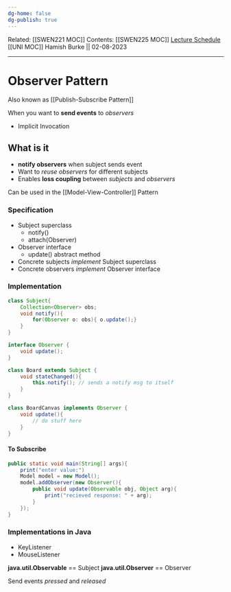 ```yaml
---
dg-home: false
dg-publish: true
---
```

Related: [[SWEN221 MOC]]
Contents: [[SWEN225 MOC]]
[Lecture Schedule](https://ecs.wgtn.ac.nz/Courses/SWEN225_2023T2/CourseSchedule)
[[UNI MOC]]
Hamish Burke || 02-08-2023
***

# Observer Pattern

Also known as [[Publish-Subscribe Pattern]]

When you want to **send events** to *observers*
- Implicit Invocation

## What is it

- **notify observers** when subject sends event
- Want to *reuse observers* for different subjects
- Enables **loss coupling** between *subjects* and *observers*

Can be used in the [[Model-View-Controller]] Pattern

### Specification

- Subject superclass
	- notify()
	- attach(Observer)
- Observer interface
	- update() abstract method
- Concrete subjects *implement* Subject superclass
- Concrete observers *implement* Observer interface

### Implementation

```java
class Subject{
	Collection<Observer> obs;
	void notify(){
		for(Observer o: obs){ o.update();}
	}
}

interface Observer {
	void update();
}

class Board extends Subject {
	void stateChanged(){
		this.notify(); // sends a notify msg to itself
	}
}

class BoardCanvas implements Observer {
	void update(){
		// do stuff here
	}
}
```

#### To Subscribe

```java
public static void main(String[] args){
	print("enter value:")
	Model model = new Model();
	model.addObserver(new Observer(){
		public void update(Observable obj, Object arg){
			print("recieved response: " + arg);
		}
	});
}
```

### Implementations in Java

- KeyListener
- MouseListener

**java.util.Observable** == Subject
**java.util.Observer** == Observer

Send events *pressed* and *released*